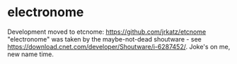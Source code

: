 # electronome
Development moved to etcnome: https://github.com/jrkatz/etcnome
"electronome" was taken by the maybe-not-dead shoutware - see https://download.cnet.com/developer/Shoutware/i-6287452/. Joke's on me, new name time.
